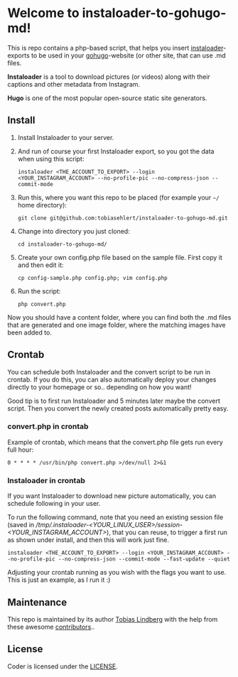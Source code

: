 # Welcome to instaloader-to-gohugo-md!

This is repo contains a php-based script, that helps you insert [instaloader](https://instaloader.github.io/)-exports to be used in your [gohugo](https://gohugo.io/)-website (or other site, that can use .md files.

**Instaloader** is a tool to download pictures (or videos) along with their captions and other metadata from Instagram.

**Hugo** is one of the most popular open-source static site generators.

## Install

 1. Install Instaloader to your server.

 2. And run of course your first Instaloader export, so you got the data when using this script:

    `instaloader <THE_ACCOUNT_TO_EXPORT> --login <YOUR_INSTAGRAM_ACCOUNT> --no-profile-pic --no-compress-json --commit-mode`

 3. Run this, where you want this repo to be placed (for example your `~/` home directory):

    `git clone git@github.com:tobiasehlert/instaloader-to-gohugo-md.git`
 
 4. Change into directory you just cloned:

    `cd instaloader-to-gohugo-md/`
 
 5. Create your own config.php file based on the sample file. First copy it and then edit it:

    `cp config-sample.php config.php; vim config.php`
 
 6. Run the script:

    `php convert.php`

Now you should have a content folder, where you can find both the .md files that are generated and one image folder, where the matching images have been added to.

## Crontab
You can schedule both Instaloader and the convert script to be run in crontab.
If you do this, you can also automatically deploy your changes directly to your homepage or so.. depending on how you want!

Good tip is to first run Instaloader and 5 minutes later maybe the convert script. Then you convert the newly created posts automatically pretty easy.

### convert.php in crontab
Example of crontab, which means that the convert.php file gets run every full hour:

`0 * * * * /usr/bin/php convert.php >/dev/null 2>&1`

### Instaloader in crontab
If you want Instaloader to download new picture automatically, you can schedule following in your user.

To run the following command, note that you need an existing session file (saved in */tmp/.instaloader-<YOUR_LINUX_USER>/session-<YOUR_INSTAGRAM_ACCOUNT>*), that you can reuse, to trigger a first run as shown under install, and then this will work just fine.

`instaloader <THE_ACCOUNT_TO_EXPORT> --login <YOUR_INSTAGRAM_ACCOUNT> --no-profile-pic --no-compress-json --commit-mode --fast-update --quiet`

Adjusting your crontab running as you wish with the flags you want to use. This is just an example, as I run it :)

## Maintenance
This repo is maintained by its author [Tobias Lindberg](https://github.com/tobiasehlert) with the help from these awesome [contributors](https://github.com/tobiasehlert/instaloader-to-gohugo-md/blob/master/CONTRIBUTORS.md)..

## License
Coder is licensed under the [LICENSE](https://github.com/tobiasehlert/instaloader-to-gohugo-md/blob/master/LICENSE).

